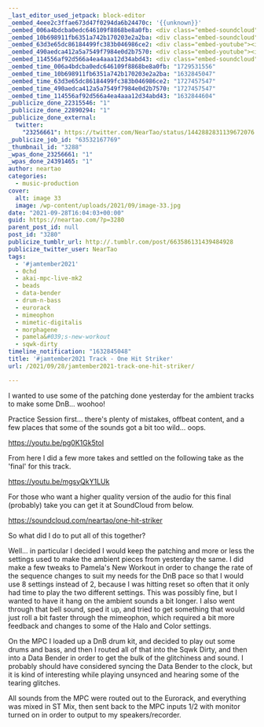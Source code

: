 ```yaml
---
_last_editor_used_jetpack: block-editor
_oembed_4eee2c3ffae673d47f0294da6b24470c: '{{unknown}}'
_oembed_006a4bdcba0edc646109f8868be8a0fb: <div class="embed-soundcloud"><iframe title="One Hit Striker by NearTao" width="500" height="400" scrolling="no" frameborder="no" src="https://w.soundcloud.com/player/?visual=true&url=https%3A%2F%2Fapi.soundcloud.com%2Ftracks%2F1132479424&show_artwork=true&maxheight=750&maxwidth=500"></iframe></div>
_oembed_10b698911fb6351a742b170203e2a2ba: <div class="embed-soundcloud"><iframe title="One Hit Striker by NearTao" width="500" height="400" scrolling="no" frameborder="no" src="https://w.soundcloud.com/player/?visual=true&url=https%3A%2F%2Fapi.soundcloud.com%2Ftracks%2F1132479424&show_artwork=true&maxheight=750&maxwidth=500"></iframe></div>
_oembed_63d3e65dc86184499fc383b046986ce2: <div class="embed-youtube"><iframe title="#jamtember2021 Jam Session - One Hit Striker (Practice Session)" width="750" height="422" src="https://www.youtube.com/embed/pg0K1Gk5toI?feature=oembed" frameborder="0" allow="accelerometer; autoplay; clipboard-write; encrypted-media; gyroscope; picture-in-picture; web-share" referrerpolicy="strict-origin-when-cross-origin" allowfullscreen></iframe></div>
_oembed_490aedca412a5a7549f7984e0d2b7570: <div class="embed-youtube"><iframe title="#jamtember2021 Jam Session - One Hit Striker" width="750" height="422" src="https://www.youtube.com/embed/mgsyQkY1LUk?feature=oembed" frameborder="0" allow="accelerometer; autoplay; clipboard-write; encrypted-media; gyroscope; picture-in-picture; web-share" referrerpolicy="strict-origin-when-cross-origin" allowfullscreen></iframe></div>
_oembed_114556af92d566a4ea4aaa12d34abd43: <div class="embed-soundcloud"><iframe title="One Hit Striker by NearTao" width="750" height="400" scrolling="no" frameborder="no" src="https://w.soundcloud.com/player/?visual=true&url=https%3A%2F%2Fapi.soundcloud.com%2Ftracks%2F1132479424&show_artwork=true&maxheight=1000&maxwidth=750"></iframe></div>
_oembed_time_006a4bdcba0edc646109f8868be8a0fb: "1729531556"
_oembed_time_10b698911fb6351a742b170203e2a2ba: "1632845047"
_oembed_time_63d3e65dc86184499fc383b046986ce2: "1727457547"
_oembed_time_490aedca412a5a7549f7984e0d2b7570: "1727457547"
_oembed_time_114556af92d566a4ea4aaa12d34abd43: "1632844604"
_publicize_done_22315546: "1"
_publicize_done_22890294: "1"
_publicize_done_external:
  twitter:
    "23256661": https://twitter.com/NearTao/status/1442882831139672076
_publicize_job_id: "63532167769"
_thumbnail_id: "3288"
_wpas_done_23256661: "1"
_wpas_done_24391465: "1"
author: neartao
categories:
  - music-production
cover:
  alt: image 33
  image: /wp-content/uploads/2021/09/image-33.jpg
date: "2021-09-28T16:04:03+00:00"
guid: https://neartao.com/?p=3280
parent_post_id: null
post_id: "3280"
publicize_tumblr_url: http://.tumblr.com/post/663586131439484928
publicize_twitter_user: NearTao
tags:
  - '#jamtember2021'
  - 0chd
  - akai-mpc-live-mk2
  - beads
  - data-bender
  - drum-n-bass
  - eurorack
  - mimeophon
  - mimetic-digitalis
  - morphagene
  - pamela&#039;s-new-workout
  - sqwk-dirty
timeline_notification: "1632845048"
title: '#jamtember2021 Track - One Hit Striker'
url: /2021/09/28/jamtember2021-track-one-hit-striker/

---
```

I wanted to use some of the patching done yesterday for the ambient tracks to make some DnB... woohoo!

Practice Session first... there's plenty of mistakes, offbeat content, and a few places that some of the sounds got a bit too wild... oops.

https://youtu.be/pg0K1Gk5toI

From here I did a few more takes and settled on the following take as the 'final' for this track.

https://youtu.be/mgsyQkY1LUk

For those who want a higher quality version of the audio for this final (probably) take you can get it at SoundCloud from below.

https://soundcloud.com/neartao/one-hit-striker

So what did I do to put all of this together?

Well... in particular I decided I would keep the patching and more or less the settings used to make the ambient pieces from yesterday the same. I did make a few tweaks to Pamela's New Workout in order to change the rate of the sequence changes to suit my needs for the DnB pace so that I would use 8 settings instead of 2, because I was hitting reset so often that it only had time to play the two different settings. This was possibly fine, but I wanted to have it hang on the ambient sounds a bit longer. I also went through that bell sound, sped it up, and tried to get something that would just roll a bit faster through the mimeophon, which required a bit more feedback and changes to some of the Halo and Color settings.

On the MPC I loaded up a DnB drum kit, and decided to play out some drums and bass, and then I routed all of that into the Sqwk Dirty, and then into a Data Bender in order to get the bulk of the glitchiness and sound. I probably should have considered syncing the Data Bender to the clock, but it is kind of interesting while playing unsynced and hearing some of the tearing glitches.

All sounds from the MPC were routed out to the Eurorack, and everything was mixed in ST Mix, then sent back to the MPC inputs 1/2 with monitor turned on in order to output to my speakers/recorder.
